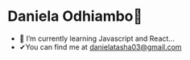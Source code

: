 <h1>Daniela Odhiambo💃</h1>

- 🌱 I’m currently learning Javascript and React...
- ✔You can find me at <a href="mailto:danielatasha03@gmail.com">danielatasha03@gmail.com</a>
